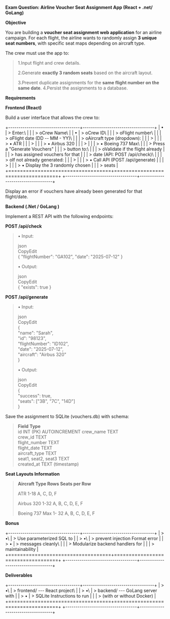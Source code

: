 **Exam Question: Airline Voucher Seat Assignment App (React + .net/
GoLang)**

**Objective**

You are building a **voucher seat assignment web application** for an
airline campaign. For each flight, the airline wants to randomly assign
**3 unique seat numbers**, with specific seat maps depending on aircraft
type.

The crew must use the app to:

> 1.Input flight and crew details.
>
> 2.Generate **exactly 3 random seats** based on the aircraft layout.
>
> 3.Prevent duplicate assignments for the **same flight number on the
> same date**. 4.Persist the assignments to a database.

**Requirements**

**Frontend (React)**

Build a user interface that allows the crew to:

+-----------------------------------+-----------------------------------+
| •                                 | > Enter:\                         |
|                                   | > oCrew Name\                     |
| •                                 | > oCrew ID\                       |
|                                   | > oFlight number\                 |
|                                   | > oFlight date (DD -- MM - YY)\   |
|                                   | > oAircraft type (dropdown):      |
|                                   | >                                 |
|                                   | > ▪ ATR                           |
|                                   | >                                 |
|                                   | > ▪ Airbus 320                    |
|                                   | >                                 |
|                                   | > ▪ Boeing 737 Max\               |
|                                   | > Press a "Generate Vouchers"     |
|                                   | > button to:\                     |
|                                   | > oValidate if the flight already |
|                                   | > has assigned vouchers for that  |
|                                   | > date (API: POST /api/check)\    |
|                                   | > oIf not already generated:      |
|                                   | >                                 |
|                                   | > ▪ Call API (POST /api/generate) |
|                                   | >                                 |
|                                   | > ▪ Display the 3 randomly chosen |
|                                   | > seats                           |
+===================================+===================================+
+-----------------------------------+-----------------------------------+

Display an error if vouchers have already been generated for that
flight/date.

**Backend (.Net / GoLang )**

Implement a REST API with the following endpoints:

**POST /api/check**

> • Input:
>
> json\
> CopyEdit\
> { \"flightNumber\": \"GA102\", \"date\": \"2025-07-12\" }
>
> • Output:
>
> json\
> CopyEdit\
> { \"exists\": true }

**POST /api/generate**

> • Input:
>
> json\
> CopyEdit\
> {\
> \"name\": \"Sarah\",\
> \"id\": \"98123\",\
> \"flightNumber\": \"ID102\",\
> \"date\": \"2025-07-12\",\
> \"aircraft\": \"Airbus 320\"\
> }
>
> • Output:
>
> json\
> CopyEdit\
> {\
> \"success\": true,\
> \"seats\": \[\"3B\", \"7C\", \"14D\"\]\
> }

Save the assignment to SQLite (vouchers.db) with schema:

> **Field** **Type**\
> id INT (PK) AUTOINCREMENT crew_name TEXT\
> crew_id TEXT\
> flight_number TEXT\
> flight_date TEXT\
> aircraft_type TEXT\
> seat1, seat2, seat3 TEXT\
> created_at TEXT (timestamp)

**Seat Layouts Information**

> **Aircraft Type Rows Seats per Row**
>
> ATR 1-18 A, C, D, F
>
> Airbus 320 1-32 A, B, C, D, E, F
>
> Boeing 737 Max 1- 32 A, B, C, D, E, F

**Bonus**

+-----------------------------------+-----------------------------------+
| > •\                              | > Use parameterized SQL to        |
| > •\                              | > prevent injection Format error  |
| > •                               | > messages cleanly\               |
|                                   | > Modularize backend handlers for |
|                                   | > maintainability                 |
+===================================+===================================+
+-----------------------------------+-----------------------------------+

**Deliverables**

+-----------------------------------+-----------------------------------+
| > •\                              | > frontend/ --- React project\    |
| > •\                              | > backend/ --- GoLang server with |
| > •                               | > SQLite Instructions to run      |
|                                   | > (with or without Docker)        |
+===================================+===================================+
+-----------------------------------+-----------------------------------+

